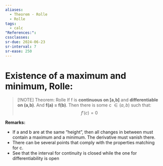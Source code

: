 ```yaml
---
aliases:
  - Theorem - Rolle
  - Rolle
tags:
  - calc
"References:": 
cssclasses: 
sr-due: 2024-06-23
sr-interval: 7
sr-ease: 250
---
```

# Existence of a maximum and minimum, Rolle: 

> [!NOTE]  Theorem: Rolle
> If f is **continuous on [a,b]** and **differentiable on (a,b)**. And **f(a) = f(b)**. 
> Then there is some c $\in (a,b)$ such that: 
> $$
> f'(c) = 0
> $$
> 

**Remarks:**
 + If a and b are at the same “height”, then all changes in between must contain a maximum and a minimum. The derivative must vanish there. 
 + There can be several points that comply with the properties matching for c. 
 + See that the interval for continuity is closed while the one for differentiability is open 
